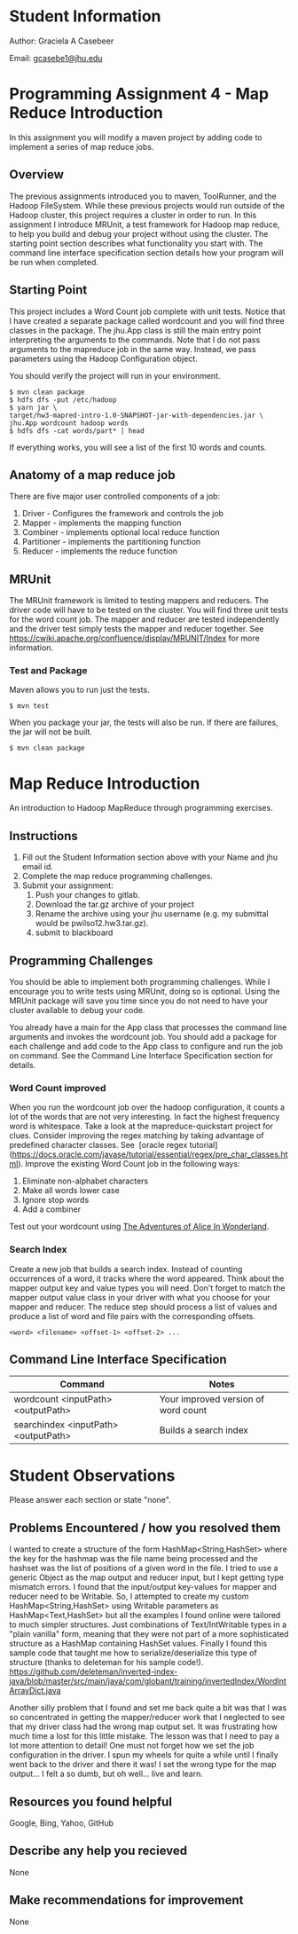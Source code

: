 # Student Information
Author: Graciela A Casebeer 

Email: gcasebe1@jhu.edu

# Programming Assignment 4 - Map Reduce Introduction
In this assignment you will modify a maven project by adding code to 
implement a series of map reduce jobs.

## Overview
The previous assignments introduced you to maven, ToolRunner, and the 
Hadoop FileSystem.
While these previous projects would run outside of the Hadoop cluster,
this project requires a cluster in order to run. 
In this assignment I introduce MRUnit, a test framework for Hadoop 
map reduce, to help you build and debug your project without using the 
cluster.
The starting point section describes what functionality you start with. 
The command line interface specification section details how your program 
will be run when completed.

## Starting Point
This project includes a Word Count job complete with unit tests.
Notice that I have created a separate package called wordcount and you 
will find three classes in the package.
The jhu.App class is still the main entry point interpreting the
arguments to the commands.
Note that I do not pass arguments to the mapreduce job in the same way.
Instead, we pass parameters using the Hadoop Configuration object.

You should verify the project will run in your environment.
```
$ mvn clean package
$ hdfs dfs -put /etc/hadoop
$ yarn jar \
target/hw3-mapred-intro-1.0-SNAPSHOT-jar-with-dependencies.jar \
jhu.App wordcount hadoop words
$ hdfs dfs -cat words/part* | head
```
If everything works, you will see a list of the first 10 words and counts.

## Anatomy of a map reduce job
There are five major user controlled components of a job:
1. Driver - Configures the framework and controls the job
1. Mapper - implements the mapping function
1. Combiner - implements optional local reduce function
1. Partitioner - implements the partitioning function
1. Reducer - implements the reduce function

## MRUnit
The MRUnit framework is limited to testing mappers and reducers. 
The driver code will have to be tested on the cluster.
You will find three unit tests for the word count job. 
The mapper and reducer are tested independently and the driver 
test simply tests the mapper and reducer together. 
See https://cwiki.apache.org/confluence/display/MRUNIT/Index for 
more information.

### Test and Package
Maven allows you to run just the tests. 
```
$ mvn test
```
When you package your jar, the tests will also be run.
If there are failures, the jar will not be built.
```
$ mvn clean package
```

# Map Reduce Introduction
An introduction to Hadoop MapReduce through programming exercises.

## Instructions
1. Fill out the Student Information section above with your Name 
and jhu email id.
1. Complete the map reduce programming challenges.
1. Submit your assignment:
   1. Push your changes to gitlab.
   1. Download the tar.gz archive of your project
   1. Rename the archive using your jhu username 
   (e.g. my submittal would be pwilso12.hw3.tar.gz). 
   1. submit to blackboard

## Programming Challenges
You should be able to implement both programming challenges. 
While I encourage you to write tests using MRUnit, 
doing so is optional.
Using the MRUnit package will save you time since you do not need 
to have your cluster available to debug your code.

You already have a main for the App class that processes the 
command line arguments and invokes the wordcount job.
You should add a package for each challenge and add code to the App
class to configure and run the job on command.
See the Command Line Interface Specification section for details.

### Word Count improved
When you run the wordcount job over the hadoop configuration, 
it counts a lot of the words that are not very interesting.
In fact the highest frequency word is whitespace.
Take a look at the mapreduce-quickstart project for clues.
Consider improving the regex matching by taking advantage of 
predefined character classes. See ﻿
[oracle regex tutorial]
(https://docs.oracle.com/javase/tutorial/essential/regex/pre_char_classes.html).
Improve the existing Word Count job in the following ways:
1. Eliminate non-alphabet characters
1. Make all words lower case
1. Ignore stop words
1. Add a combiner

Test out your wordcount using [The Adventures of Alice In Wonderland](http://www.gutenberg.org/files/11/11-0.txt). 

### Search Index
Create a new job that builds a search index. 
Instead of counting occurrences of a word, it tracks where the word appeared.
Think about the mapper output key and value types you will need.
Don't forget to match the mapper output value class in your driver with what you 
choose for your mapper and reducer.
The reduce step should process a list of values and produce a list of word and file
pairs with the corresponding offsets.
```
<word> <filename> <offset-1> <offset-2> ...
```

## Command Line Interface Specification

Command | Notes
----------|---------------
wordcount \<inputPath\> \<outputPath\> | Your improved version of word count
searchindex \<inputPath\> \<outputPath\> | Builds a search index


# Student Observations
Please answer each section or state "none".

## Problems Encountered / how you resolved them
I wanted to create a structure of the form HashMap<String,HashSet<Integer>> where the key for the hashmap was the file name being processed and the hashset was the list of positions of a given word in the file.
I tried to use a generic Object as the map output and reducer input, but I kept getting type mismatch errors. I found that the input/output key-values for mapper and reducer need to be Writable. So, I attempted to create my custom HashMap<String,HashSet<Integer>> using Writable parameters as HashMap<Text,HashSet<IntWritable>> but all the examples I found online were tailored to much simpler structures. Just combinations of Text/IntWritable types in a "plain vanilla" form, meaning that they were not part of a more sophisticated structure as a HashMap containing HashSet values.
Finally I found this sample code that taught me how to serialize/deserialize this type of structure (thanks to deleteman for his sample code!).
https://github.com/deleteman/inverted-index-java/blob/master/src/main/java/com/globant/training/invertedIndex/WordIntArrayDict.java

Another silly problem that I found and set me back quite a bit was that I was so concentrated in getting the mapper/reducer work that I neglected to see that my driver class had the wrong map output set. It was frustrating how much time a lost for this little mistake. The lesson was that I need to pay a lot more attention to detail! One must not forget how we set the job configuration in the driver. I spun my wheels for quite a while until I finally went back to the driver and there it was! I set the wrong type for the map output... I felt a so dumb, but oh well... live and learn.

## Resources you found helpful
Google, Bing, Yahoo, GitHub

## Describe any help you recieved
None

## Make recommendations for improvement
None
